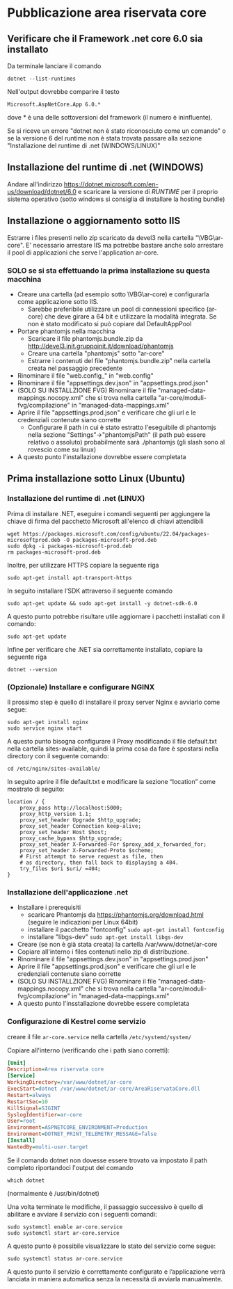 # Pubblicazione area riservata core

## Verificare che il Framework .net core 6.0 sia installato

Da terminale lanciare il comando

`
dotnet --list-runtimes
`

Nell'output dovrebbe comparire il testo

`
Microsoft.AspNetCore.App 6.0.*
`

dove * è una delle sottoversioni del framework (il numero è ininfluente).

Se si riceve un errore "dotnet non è stato riconosciuto come un comando" o se la versione 6 del runtime non è stata trovata passare alla sezione "Installazione del runtime di .net (WINDOWS/LINUX)"

## Installazione del runtime di .net (WINDOWS)

Andare all'indirizzo <https://dotnet.microsoft.com/en-us/download/dotnet/6.0> e scaricare la versione di *RUNTIME* per il proprio sistema operativo (sotto windows si consiglia di installare la hosting bundle)

## Installazione o aggiornamento sotto IIS

Estrarre i files presenti nello zip scaricato da devel3 nella cartella "\VBG\ar-core". E' necessario arrestare IIS ma potrebbe bastare anche solo arrestare il pool di applicazioni che serve l'application ar-core.

### SOLO se si sta effettuando la prima installazione su questa macchina

- Creare una cartella (ad esempio sotto \VBG\ar-core) e configurarla come applicazione sotto IIS.
  - Sarebbe preferibile utilizzare un pool di connessioni specifico (ar-core) che deve girare a 64 bit e utilizzare la modalità integrata. Se non è stato modificato si può copiare dal DefaultAppPool
- Portare phantomjs nella macchina
  - Scaricare il file phantomjs.bundle.zip da <http://devel3.init.gruppoinit.it/download/phantomjs>
  - Creare una cartella "phantomjs" sotto "ar-core"
  - Estrarre i contenuti del file "phantomjs.bundle.zip" nella cartella creata nel passaggio precedente
- Rinominare il file "web.config_" in "web.config"
- Rinominare il file "appsettings.dev.json" in "appsettings.prod.json"
- (SOLO SU INSTALLZIONE FVG) Rinominare il file "managed-data-mappings.nocopy.xml" che si trova nella cartella "ar-core/moduli-fvg/compilazione" in "managed-data-mappings.xml"
- Aprire il file "appsettings.prod.json" e verificare che gli url e le credenziali contenute siano corrette
  - Configurare il path in cui è stato estratto l'eseguibile di phantomjs nella sezione "Settings"->"phantomjsPath" (il path può essere relativo o assoluto) probabilmente sarà ./phantomjs (gli slash sono al rovescio come su linux)
- A questo punto l'installazione dovrebbe essere completata

## Prima installazione sotto Linux (Ubuntu)

### Installazione del runtime di .net (LINUX)

Prima di installare .NET, eseguire i comandi seguenti per aggiungere la chiave di firma del pacchetto
Microsoft all'elenco di chiavi attendibili

```shell
wget https://packages.microsoft.com/config/ubuntu/22.04/packages-microsoftprod.deb -O packages-microsoft-prod.deb
sudo dpkg -i packages-microsoft-prod.deb
rm packages-microsoft-prod.deb
```

Inoltre, per utilizzare HTTPS copiare la seguente riga

`
sudo apt-get install apt-transport-https
`

In seguito installare l’SDK attraverso il seguente comando

`
sudo apt-get update && sudo apt-get install -y dotnet-sdk-6.0
`

A questo punto potrebbe risultare utile aggiornare i pacchetti installati con il comando:

`
sudo apt-get update
`

Infine per verificare che .NET sia correttamente installato, copiare la seguente riga

`
dotnet --version
`

### (Opzionale) Installare e configurare NGINX

Il prossimo step è quello di installare il proxy server Nginx e avviarlo come segue:

```shell
sudo apt-get install nginx
sudo service nginx start
```

A questo punto bisogna configurare il Proxy modificando il file default.txt nella cartella sites-available,
quindi la prima cosa da fare è spostarsi nella directory con il seguente comando:

`
cd /etc/nginx/sites-available/
`

In seguito aprire il file default.txt e modificare la sezione “location” come mostrato di seguito:

```nginx
location / {
    proxy_pass http://localhost:5000;
    proxy_http_version 1.1;
    proxy_set_header Upgrade $http_upgrade;
    proxy_set_header Connection keep-alive;
    proxy_set_header Host $host;
    proxy_cache_bypass $http_upgrade;
    proxy_set_header X-Forwarded-For $proxy_add_x_forwarded_for;
    proxy_set_header X-Forwarded-Proto $scheme;
    # First attempt to serve request as file, then
    # as directory, then fall back to displaying a 404.
    try_files $uri $uri/ =404;
}
```

### Installazione dell'applicazione .net

- Installare i prerequisiti
  - scaricare Phantomjs da <https://phantomjs.org/download.html> (seguire le indicazioni per Linux 64bit)
  - installare il pacchetto "fontconfig" `sudo apt-get install fontconfig`
  - installare "libgs-dev" `sudo apt-get install libgs-dev`
- Creare (se non è già stata creata) la cartella /var/www/dotnet/ar-core
- Copiare all'interno i files contenuti nello zip di distribuzione.
- Rinominare il file "appsettings.dev.json" in "appsettings.prod.json"
- Aprire il file "appsettings.prod.json" e verificare che gli url e le credenziali contenute siano corrette
- (SOLO SU INSTALLZIONE FVG) Rinominare il file "managed-data-mappings.nocopy.xml" che si trova nella cartella "ar-core/moduli-fvg/compilazione" in "managed-data-mappings.xml"
- A questo punto l'insstallazione dovrebbe essere completata

### Configurazione di Kestrel come servizio

creare il file `ar-core.service` nella cartella `/etc/systemd/system/`

Copiare all'interno (verificando che i path siano corretti):

```ini
[Unit]
Description=Area riservata core
[Service]
WorkingDirectory=/var/www/dotnet/ar-core
ExecStart=dotnet /var/www/dotnet/ar-core/AreaRiservataCore.dll
Restart=always
RestartSec=10
KillSignal=SIGINT
SyslogIdentifier=ar-core
User=root
Environment=ASPNETCORE_ENVIRONMENT=Production
Environment=DOTNET_PRINT_TELEMETRY_MESSAGE=false
[Install]
WantedBy=multi-user.target
```

Se il comando dotnet non dovesse essere trovato va impostato il path completo riportandoci l'output del comando 

`which dotnet`

(normalmente è /usr/bin/dotnet)

Una volta terminate le modifiche, il passaggio successivo è quello di abilitare e avviare il servizio con i
seguenti comandi:

```shell
sudo systemctl enable ar-core.service
sudo systemctl start ar-core.service
```

A questo punto è possibile visualizzare lo stato del servizio come segue:

`sudo systemctl status ar-core.service`

A questo punto il servizio è correttamente configurato e l’applicazione verrà lanciata in maniera automatica
senza la necessità di avviarla manualmente.
